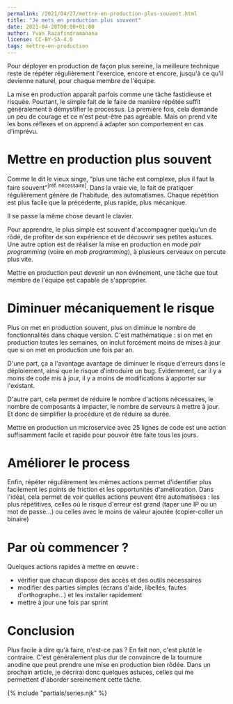 ```yaml
---
permalink: /2021/04/27/mettre-en-production-plus-souvent.html
title: "Je mets en production plus souvent"
date: 2021-04-28T00:00+01:00
author: Yvan Razafindramanana
license: CC-BY-SA-4.0
tags: mettre-en-production
---
```


 Pour déployer en production de façon plus sereine, la meilleure technique reste de répéter régulièrement l'exercice, encore et encore, jusqu'à ce qu'il devienne naturel, pour chaque membre de l'équipe.

<!--more-->

La mise en production apparaît parfois comme une tâche fastidieuse et risquée. Pourtant, le simple fait de le faire de manière répétée suffit généralement à démystifier le processus. La première fois, cela demande un peu de courage et ce n'est peut-être pas agréable. Mais on prend vite les bons réflexes et on apprend à adapter son comportement en cas d'imprévu.

# Mettre en production plus souvent

Comme le dit le vieux singe, <q>plus une tâche est complexe, plus il faut la faire souvent</q><sup>[réf. nécessaire]</sup>. Dans la vraie vie, le fait de pratiquer régulièrement génère de l'habitude, des automatismes. Chaque répétition est plus facile que la précédente, plus rapide, plus mécanique.

Il se passe la même chose devant le clavier.

Pour apprendre, le plus simple est souvent d'accompagner quelqu'un de rôdé, de profiter de son expérience et de découvrir ses petites astuces. Une autre option est de réaliser la mise en production en mode *pair programming* (voire en *mob programming*), à plusieurs cerveaux on percute plus vite.

Mettre en production peut devenir un non événement, une tâche que tout membre de l'équipe est capable de s'approprier.

# Diminuer mécaniquement le risque

Plus on met en production souvent, plus on diminue le nombre de fonctionnalités dans chaque version. C'est mathématique&nbsp;: si on met en production toutes les semaines, on inclut forcément moins de mises à jour que si on met en production une fois par an.

D'une part, ça a l'avantage avantage de diminuer le risque d'erreurs dans le déploiement, ainsi que le risque d'introduire un bug. Evidemment, car il y a moins de code mis à jour, il y a moins de modifications à apporter sur l'existant.

D'autre part, cela permet de réduire le nombre d'actions nécessaires, le nombre de composants à impacter, le nombre de serveurs à mettre à jour. Et donc de simplifier la procédure et de réduire sa durée.

Mettre en production un microservice avec 25 lignes de code est une action suffisamment facile et rapide pour pouvoir être faite tous les jours.

# Améliorer le process

Enfin, répéter régulièrement les mêmes actions permet d'identifier plus facilement les points de friction et les opportunités d'amélioration. Dans l'idéal, cela permet de voir quelles actions peuvent être automatisées&nbsp;: les plus répétitives, celles où le risque d'erreur est grand (taper une IP ou un mot de passe...) ou celles avec le moins de valeur ajoutée (copier-coller un binaire)

# Par où commencer ?

Quelques actions rapides à mettre en &oelig;uvre&nbsp;:
- vérifier que chacun dispose des accès et des outils nécessaires
- modifier des parties simples (écrans d'aide, libellés, fautes d'orthographe...) et les installer rapidement
- mettre à jour une fois par sprint

# Conclusion

Plus facile à dire qu'à faire, n'est-ce pas&nbsp;? En fait non, c'est plutôt le contraire. C'est généralement plus dur de convaincre de la tournure anodine que peut prendre une mise en production bien rôdée. Dans un prochain article, je décrirai donc quelques astuces, celles qui me permettent d'aborder sereinement cette tâche.

{% include "partials/series.njk" %}
